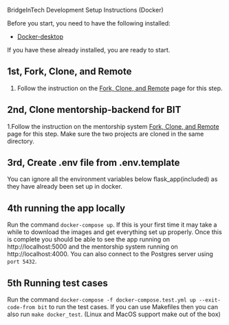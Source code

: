  BridgeInTech Development Setup Instructions (Docker)

Before you start, you need to have the following installed:
- [Docker-desktop](https://www.docker.com/products/docker-desktop)

If you have these already installed, you are ready to start.

## 1st, Fork, Clone, and Remote
1. Follow the instruction on the [Fork, Clone, and Remote](https://github.com/anitab-org/bridge-in-tech-backend/wiki/Fork,-Clone-&-Remote) page for this step.

<!--This can be removed once the changes to the BIT branch have been merged-->
## 2nd, Clone mentorship-backend for BIT
1.Follow the instruction on the mentorship system [Fork, Clone, and Remote](https://github.com/anitab-org/mentorship-backend/wiki/Fork,-Clone-&-Remote) page for this step. Make sure the two projects are cloned in the same directory. 

## 3rd, Create .env file from .env.template 

You can ignore all the environment variables below flask_app(included) as they have already been set up in docker. <!--TODO add guide to environment variables--> 
 
## 4th running the app locally
Run the command `docker-compose up`. If this is your first time it may take a while to download the images and get everything set up properly. Once this is complete you should be able to see the app running on http://localhost:5000 and the mentorship system running on http://localhost:4000. You can also connect to the Postgres server using `port 5432`.

## 5th Running test cases 
Run the command `docker-compose -f docker-compose.test.yml up --exit-code-from bit` to run the test cases. If you can use Makefiles then you can also run `make docker_test`. (Linux and MacOS support make out of the box)




